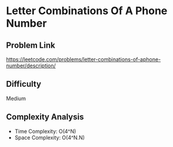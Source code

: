 # Letter Combinations Of A Phone Number

## Problem Link

https://leetcode.com/problems/letter-combinations-of-aphone-number/description/

## Difficulty

Medium

## Complexity Analysis

* Time Complexity: O(4^N)
* Space Complexity: O(4^N.N)
